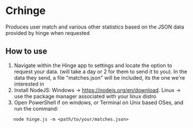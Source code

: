 # Crhinge
Produces user match and various other statistics based on the JSON data provided by hinge when requested

## How to use
1. Navigate within the Hinge app to settings and locate the option to request your data. (will take a day or 2 for them to send it to you). In the data they send, a file "matches.json" will be included, its the one we're interested in
2. Install NodeJS: Windows -> https://nodejs.org/en/download. Linux -> use the package manager associated with your linux distro
3. Open PowerShell if on windows, or Terminal on Unix based OSes, and run the command:
```
   node hinge.js -m <path/to/your/matches.json>
```
